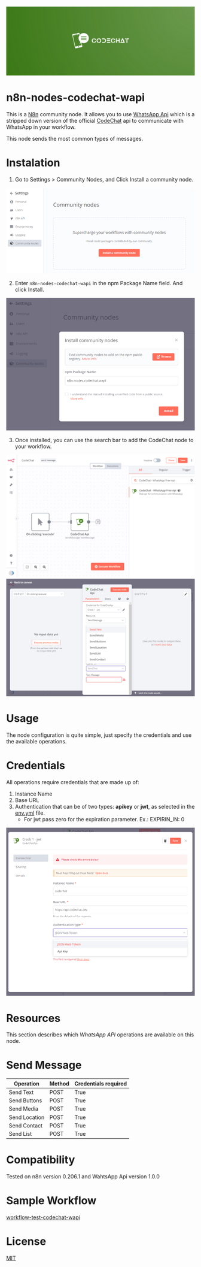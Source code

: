 ![Banner image](./assets/cover.png)

# n8n-nodes-codechat-wapi

This is a [N8n](https://community.n8n.io) community node. It allows you to use [WhatsApp Api](https://github.com/code-chat-br/whatsapp-api) which is a stripped down version of the official [CodeChat](https://github.com/code-chat-br) api to communicate with WhatsApp in your workflow.

This node sends the most common types of messages.

# Instalation

1. Go to Settings > Community Nodes, and Click Install a community node.

<div align="center">
	<img src="./assets/settings_community_nodes.png", alt="settings_community_nodes.png">
</div>

2. Enter ```n8n-nodes-codechat-wapi``` in the npm Package Name field. And click Install.

<div align="center">
	<img src="./assets/community_nodes.png", alt="community_nodes">
</div>

3. Once installed, you can use the search bar to add the CodeChat node to your workflow.

<div align="center">
	<img src="./assets/codechat_search_bar.png", alt="codechat_search_bar">
</div>

<div align="center">
	<img src="./assets/resource_send_message.png", alt="resource_send_message">
</div>

# Usage

The node configuration is quite simple, just specify the credentials and use the available operations.

# Credentials

All operations require credentials that are made up of:

1. Instance Name
2. Base URL
3. Authentication that can be of two types: **apikey** or **jwt**, as selected in the [env.yml](https://github.com/code-chat-br/whatsapp-api/blob/main/src/dev-env.yml) file.
	- For jwt pass zero for the expiration parameter. Ex.: EXPIRIN_IN: 0

<div align="center">
	<img src="./assets/codechat_wapi_credentials.png", alt="codechat_wapi_credentials">
</div>

# Resources

This section describes which *WhatsApp API* operations are available on this node.

# Send Message

| Operation           | Method | Credentials required |
| --------------------|--------|----------------------|
| Send Text           | POST   | True                 |
| Send Buttons        | POST   | True                 |
| Send Media          | POST   | True                 |
| Send Location       | POST   | True                 |
| Send Contact        | POST   | True                 |
| Send List           | POST   | True                 |

# Compatibility

Tested on n8n version 0.206.1 and WahtsApp Api version 1.0.0

# Sample Workflow

[workflow-test-codechat-wapi](./workflow-test-codechat-wapi.json)

# License
[MIT](./LICENSE.md)
